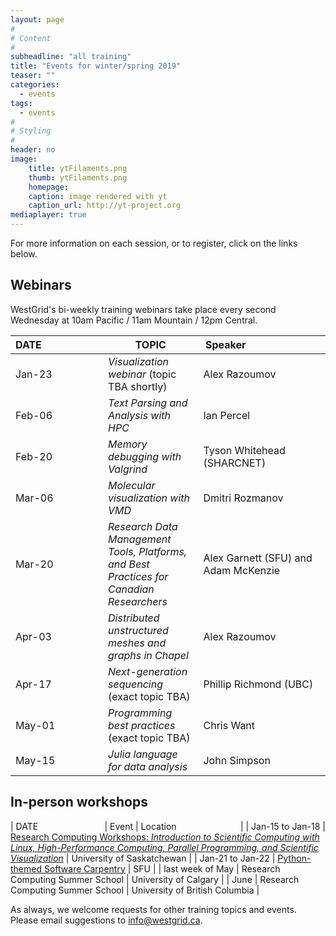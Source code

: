```yaml
---
layout: page
#
# Content
#
subheadline: "all training"
title: "Events for winter/spring 2019"
teaser: ""
categories:
  - events
tags:
  - events
#
# Styling
#
header: no
image:
    title: ytFilaments.png
    thumb: ytFilaments.png
    homepage:
    caption: image rendered with yt
    caption_url: http://yt-project.org
mediaplayer: true
---
```


For more information on each session, or to register, click on the links below.




## Webinars

WestGrid's bi-weekly training webinars take place every second Wednesday at 10am Pacific / 11am Mountain
/ 12pm Central.

| DATE&nbsp;&nbsp;&nbsp;&nbsp;&nbsp;&nbsp;&nbsp;&nbsp;&nbsp;&nbsp;&nbsp;&nbsp;&nbsp;&nbsp;&nbsp;&nbsp;&nbsp;&nbsp;&nbsp;&nbsp;&nbsp; | TOPIC | Speaker&nbsp;&nbsp;&nbsp;&nbsp;&nbsp;&nbsp;&nbsp;&nbsp;&nbsp;&nbsp;&nbsp;&nbsp;&nbsp;&nbsp;&nbsp;&nbsp;&nbsp;&nbsp;&nbsp;&nbsp;&nbsp;&nbsp;&nbsp;&nbsp;&nbsp;&nbsp;&nbsp; |
| ------------- | --------------- | ----------------- |
| Jan-23 | *Visualization webinar* (topic TBA shortly) | Alex Razoumov |
| Feb-06 | *Text Parsing and Analysis with HPC* | Ian Percel |
| Feb-20 | *Memory debugging with Valgrind* | Tyson Whitehead (SHARCNET) |
| Mar-06 | *Molecular visualization with VMD* | Dmitri Rozmanov |
| Mar-20 | *Research Data Management Tools, Platforms, and Best Practices for Canadian Researchers* | Alex Garnett (SFU) and Adam McKenzie |
| Apr-03 | *Distributed unstructured meshes and graphs in Chapel* | Alex Razoumov |
| Apr-17 | *Next-generation sequencing* (exact topic TBA) | Phillip Richmond (UBC) |
| May-01 | *Programming best practices* (exact topic TBA) | Chris Want |
| May-15 | *Julia language for data analysis* | John Simpson |





## In-person workshops

| DATE&nbsp;&nbsp;&nbsp;&nbsp;&nbsp;&nbsp;&nbsp;&nbsp;&nbsp;&nbsp;&nbsp;&nbsp;&nbsp;&nbsp;&nbsp;&nbsp;&nbsp;&nbsp;&nbsp;&nbsp;&nbsp;&nbsp;&nbsp;&nbsp;&nbsp;&nbsp; | Event | Location&nbsp;&nbsp;&nbsp;&nbsp;&nbsp;&nbsp;&nbsp;&nbsp;&nbsp;&nbsp;&nbsp;&nbsp;&nbsp;&nbsp;&nbsp;&nbsp;&nbsp;&nbsp;&nbsp;&nbsp;&nbsp;&nbsp;&nbsp;&nbsp;&nbsp; |
| Jan-15 to Jan-18 | [Research Computing Workshops: *Introduction to Scientific Computing with Linux, High-Performance Computing, Parallel Programming, and Scientific Visualization*](https://www.eventbrite.ca/e/research-computing-workshops-university-of-saskatchewan-registration-52948538504) | University of Saskatchewan |
| Jan-21 to Jan-22 | [Python-themed Software Carpentry](https://computecanada.github.io/2019-01-21-sfu) | SFU |
| last week of May | Research Computing Summer School | University of Calgary |
| June | Research Computing Summer School | University of British Columbia |




As always, we welcome requests for other training topics and events. Please email suggestions to
info@westgrid.ca.
